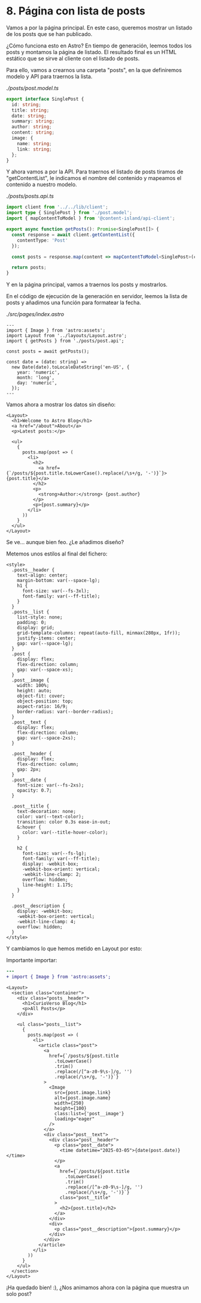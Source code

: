 # 8. Página con lista de posts

Vamos a por la página principal. En este caso, queremos mostrar un listado de los posts que se han publicado.

¿Cómo funciona esto en Astro? En tiempo de generación, leemos todos los posts y montamos la página de listado. El resultado final es un HTML estático que se sirve al cliente con el listado de posts.

Para ello, vamos a crearnos una carpeta "posts", en la que definiremos modelo y API para traernos la lista.

_./posts/post.model.ts_

```ts
export interface SinglePost {
  id: string;
  title: string;
  date: string;
  summary: string;
  author: string;
  content: string;
  image: {
    name: string;
    link: string;
  };
}
```

Y ahora vamos a por la API. Para traernos el listado de posts tiramos de "getContentList", le indicamos el nombre del contenido y mapeamos el contenido a nuestro modelo.

_./posts/posts.api.ts_

```ts
import client from '../../lib/client';
import type { SinglePost } from './post.model';
import { mapContentToModel } from '@content-island/api-client';

export async function getPosts(): Promise<SinglePost[]> {
  const response = await client.getContentList({
    contentType: 'Post'
  });

  const posts = response.map(content => mapContentToModel<SinglePost>(content));

  return posts;
}
```

Y en la página principal, vamos a traernos los posts y mostrarlos.

En el código de ejecución de la generación en servidor, leemos la lista de posts y añadimos una función para formatear la fecha.

_./src/pages/index.astro_

```astro
---
import { Image } from 'astro:assets';
import Layout from '../layouts/Layout.astro';
import { getPosts } from './posts/post.api';

const posts = await getPosts();

const date = (date: string) =>
  new Date(date).toLocaleDateString('en-US', {
    year: 'numeric',
    month: 'long',
    day: 'numeric',
  });
---
```

Vamos ahora a mostrar los datos sin diseño:

```astro
<Layout>
  <h1>Welcome to Astro Blog</h1>
  <a href="/about">About</a>
  <p>Latest posts:</p>

  <ul>
    {
      posts.map(post => (
        <li>
          <h2>
            <a href={`/posts/${post.title.toLowerCase().replace(/\s+/g, '-')}`}>{post.title}</a>
          </h2>
          <p>
            <strong>Author:</strong> {post.author}
          </p>
          <p>{post.summary}</p>
        </li>
      ))
    }
  </ul>
</Layout>
```

Se ve... aunque bien feo. ¿Le añadimos diseño?

Metemos unos estilos al final del fichero:

```astro
<style>
  .posts__header {
    text-align: center;
    margin-bottom: var(--space-lg);
    h1 {
      font-size: var(--fs-3xl);
      font-family: var(--ff-title);
    }
  }
  .posts__list {
    list-style: none;
    padding: 0;
    display: grid;
    grid-template-columns: repeat(auto-fill, minmax(280px, 1fr));
    justify-items: center;
    gap: var(--space-lg);
  }
  .post {
    display: flex;
    flex-direction: column;
    gap: var(--space-xs);
  }
  .post__image {
    width: 100%;
    height: auto;
    object-fit: cover;
    object-position: top;
    aspect-ratio: 16/9;
    border-radius: var(--border-radius);
  }
  .post__text {
    display: flex;
    flex-direction: column;
    gap: var(--space-2xs);
  }

  .post__header {
    display: flex;
    flex-direction: column;
    gap: 2px;
  }
  .post__date {
    font-size: var(--fs-2xs);
    opacity: 0.7;
  }

  .post__title {
    text-decoration: none;
    color: var(--text-color);
    transition: color 0.3s ease-in-out;
    &:hover {
      color: var(--title-hover-color);
    }

    h2 {
      font-size: var(--fs-lg);
      font-family: var(--ff-title);
      display: -webkit-box;
      -webkit-box-orient: vertical;
      -webkit-line-clamp: 2;
      overflow: hidden;
      line-height: 1.175;
    }
  }

  .post__description {
    display: -webkit-box;
    -webkit-box-orient: vertical;
    -webkit-line-clamp: 4;
    overflow: hidden;
  }
</style>
```

Y cambiamos lo que hemos metido en Layout por esto:

Importante importar:

```diff
---
+ import { Image } from 'astro:assets';
```

```astro
<Layout>
  <section class="container">
    <div class="posts__header">
      <h1>CurioVerso Blog</h1>
      <p>All Posts</p>
    </div>

    <ul class="posts__list">
      {
        posts.map(post => (
          <li>
            <article class="post">
              <a
                href={`/posts/${post.title
                  .toLowerCase()
                  .trim()
                  .replace(/[^a-z0-9\s-]/g, '')
                  .replace(/\s+/g, '-')}`}
              >
                <Image
                  src={post.image.link}
                  alt={post.image.name}
                  width={250}
                  height={100}
                  class:list={'post__image'}
                  loading="eager"
                />
              </a>
              <div class="post__text">
                <div class="post__header">
                  <p class="post__date">
                    <time datetime="2025-03-05">{date(post.date)}</time>
                  </p>
                  <a
                    href={`/posts/${post.title
                      .toLowerCase()
                      .trim()
                      .replace(/[^a-z0-9\s-]/g, '')
                      .replace(/\s+/g, '-')}`}
                    class="post__title"
                  >
                    <h2>{post.title}</h2>
                  </a>
                </div>
                <div>
                  <p class="post__description">{post.summary}</p>
                </div>
              </div>
            </article>
          </li>
        ))
      }
    </ul>
  </section>
</Layout>
```

¡Ha quedado bien! :), ¿Nos animamos ahora con la página que muestra un solo post?
